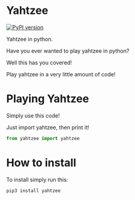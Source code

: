 # Yahtzee

[![PyPI version](https://img.shields.io/pypi/v/yahtzee.svg)](https://pypi.org/project/yahtzee/)

Yahtzee in python.

Have you ever wanted to play yahtzee in python?

Well this has you covered!

Play yahtzee in a very little amount of code!

# Playing Yahtzee

Simply use this code!

Just import yahtzee, then print it!

```py
from yahtzee import yahtzee
```

# How to install

To install simply run this:
```py
pip3 install yahtzee
```
